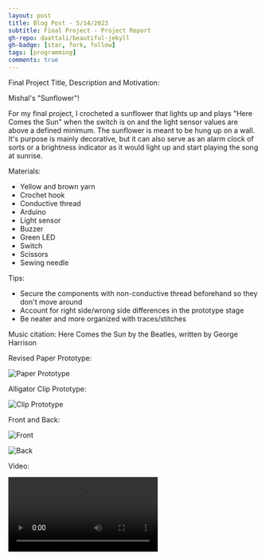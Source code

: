 ```yaml
---
layout: post
title: Blog Post - 5/14/2023
subtitle: Final Project - Project Report
gh-repo: daattali/beautiful-jekyll
gh-badge: [star, fork, follow]
tags: [programming]
comments: true
---
```

Final Project Title, Description and Motivation:

Mishal's "Sunflower"!

For my final project, I crocheted a sunflower that lights up and plays "Here Comes the Sun" when the switch is on and the light sensor values
are above a defined minimum. The sunflower is meant to be hung up on a wall. It's purpose is mainly decorative, but it can also serve as an alarm
clock of sorts or a brightness indicator as it would light up and start playing the song at sunrise.

Materials:
- Yellow and brown yarn
- Crochet hook
- Conductive thread
- Arduino
- Light sensor
- Buzzer
- Green LED
- Switch
- Scissors
- Sewing needle

Tips:
- Secure the components with non-conductive thread beforehand so they don't move around
- Account for right side/wrong side differences in the prototype stage
- Be neater and more organized with traces/stitches

Music citation: Here Comes the Sun by the Beatles, written by George Harrison

Revised Paper Prototype:

![Paper Prototype](https://mishalpowers.github.io/assets/img/RevisedPrototype.JPG)

Alligator Clip Prototype:

![Clip Prototype](https://mishalpowers.github.io/assets/img/AlligatorPrototype.JPG)

Front and Back:

![Front](https://mishalpowers.github.io/assets/img/SunflowerHungup.JPG)

![Back](https://mishalpowers.github.io/assets/img/SunflowerHungup2.JPG)

Video:

![Video](https://mishalpowers.github.io/assets/Sunflower.MOV)


